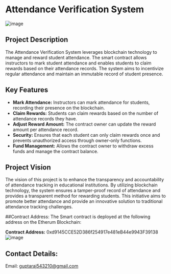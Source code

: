 # Attendance Verification System

![image](https://github.com/user-attachments/assets/a22d7c7a-1b41-4ce7-89a4-16374ed867d5)

## Project Description
The Attendance Verification System leverages blockchain technology to manage and reward student attendance. The smart contract allows instructors to mark student attendance and enables students to claim rewards based on their attendance records. The system aims to incentivize regular attendance and maintain an immutable record of student presence.

## Key Features
- **Mark Attendance:** Instructors can mark attendance for students, recording their presence on the blockchain.
- **Claim Rewards:** Students can claim rewards based on the number of attendance records they have.
- **Adjust Reward Amount:** The contract owner can update the reward amount per attendance record.
- **Security:** Ensures that each student can only claim rewards once and prevents unauthorized access through owner-only functions.
- **Fund Management:** Allows the contract owner to withdraw excess funds and manage the contract balance.

## Project Vision
The vision of this project is to enhance the transparency and accountability of attendance tracking in educational institutions. By utilizing blockchain technology, the system ensures a tamper-proof record of attendance and provides a transparent method for rewarding students. This initiative aims to promote better attendance and provide an innovative solution to traditional attendance tracking challenges.

##Contract Address:
The Smart contract is deployed at the following address on the Etherum Blockchain:

**Contract Address:** 0xd9145CCE52D386f254917e481eB44e9943F39138
![image](https://github.com/user-attachments/assets/82ac72e4-a509-4212-b6b0-07e3c1ff6298)

## Contact Details: 
Email: guptaraj543210@gmail.com

